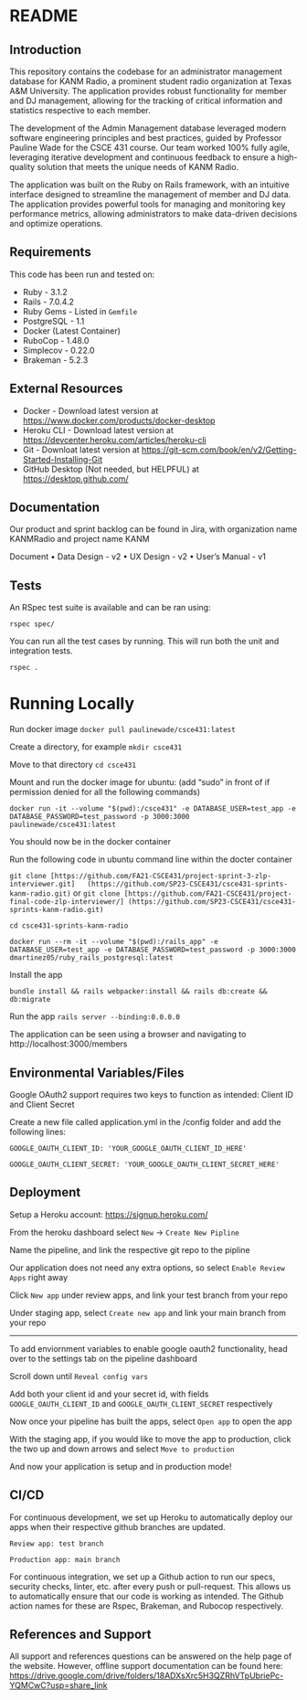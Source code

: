 # README

## Introduction

This repository contains the codebase for an administrator management database for KANM Radio, a prominent student radio organization at Texas A&M University. The application provides robust functionality for member and DJ management, allowing for the tracking of critical information and statistics respective to each member.

The development of the Admin Management database leveraged modern software engineering principles and best practices, guided by Professor Pauline Wade for the CSCE 431 course. Our team worked 100% fully agile, leveraging iterative development and continuous feedback to ensure a high-quality solution that meets the unique needs of KANM Radio.

The application was built on the Ruby on Rails framework, with an intuitive interface designed to streamline the management of member and DJ data. The application provides powerful tools for managing and monitoring key performance metrics, allowing administrators to make data-driven decisions and optimize operations.



## Requirements

This code has been run and tested on:

- Ruby - 3.1.2
- Rails - 7.0.4.2
- Ruby Gems - Listed in `Gemfile`
- PostgreSQL - 1.1
- Docker (Latest Container)
-	RuboCop - 1.48.0
-	Simplecov - 0.22.0
-	Brakeman - 5.2.3

## External Resources 

- Docker - Download latest version at https://www.docker.com/products/docker-desktop
- Heroku CLI - Download latest version at https://devcenter.heroku.com/articles/heroku-cli
- Git - Downloat latest version at https://git-scm.com/book/en/v2/Getting-Started-Installing-Git
- GitHub Desktop (Not needed, but HELPFUL) at https://desktop.github.com/

## Documentation

Our product and sprint backlog can be found in Jira, with organization name KANMRadio and project name KANM

Document
•	Data Design - v2
•	UX Design - v2
•	User’s Manual - v1

## Tests

An RSpec test suite is available and can be ran using:

`rspec spec/`

You can run all the test cases by running. This will run both the unit and integration tests.

`rspec .`


# Running Locally 

Run docker image
`docker pull paulinewade/csce431:latest `

Create a directory, for example 
`mkdir csce431`

Move to that directory
`cd csce431`

Mount and run the docker image for ubuntu:
(add “sudo” in front of if permission denied for all the following commands)

`docker run -it --volume "$(pwd):/csce431" -e DATABASE_USER=test_app -e DATABASE_PASSWORD=test_password -p 3000:3000 paulinewade/csce431:latest`

You should now be in the docker container

Run the following code in ubuntu command line within the docter container

`git clone [https://github.com/FA21-CSCE431/project-sprint-3-zlp-interviewer.git]   (https://github.com/SP23-CSCE431/csce431-sprints-kanm-radio.git)`
 or 
`git clone [https://github.com/FA21-CSCE431/project-final-code-zlp-interviewer/] (https://github.com/SP23-CSCE431/csce431-sprints-kanm-radio.git)`

`cd csce431-sprints-kanm-radio`

`docker run --rm -it --volume "$(pwd):/rails_app" -e DATABASE_USER=test_app -e DATABASE_PASSWORD=test_password -p 3000:3000 dmartinez05/ruby_rails_postgresql:latest`


Install the app

`bundle install && rails webpacker:install && rails db:create && db:migrate`


Run the app
`rails server --binding:0.0.0.0`

The application can be seen using a browser and navigating to http://localhost:3000/members

## Environmental Variables/Files ##

Google OAuth2 support requires two keys to function as intended: Client ID and Client Secret

Create a new file called application.yml in the /config folder and add the following lines:

  `GOOGLE_OAUTH_CLIENT_ID: 'YOUR_GOOGLE_OAUTH_CLIENT_ID_HERE'`

  `GOOGLE_OAUTH_CLIENT_SECRET: 'YOUR_GOOGLE_OAUTH_CLIENT_SECRET_HERE'`


## Deployment ##

Setup a Heroku account: https://signup.heroku.com/

From the heroku dashboard select `New` -> `Create New Pipline`

Name the pipeline, and link the respective git repo to the pipline

Our application does not need any extra options, so select `Enable Review Apps` right away

Click `New app` under review apps, and link your test branch from your repo

Under staging app, select `Create new app` and link your main branch from your repo

--------

To add enviornment variables to enable google oauth2 functionality, head over to the settings tab on the pipeline dashboard

Scroll down until `Reveal config vars`

Add both your client id and your secret id, with fields `GOOGLE_OAUTH_CLIENT_ID` and `GOOGLE_OAUTH_CLIENT_SECRET` respectively

Now once your pipeline has built the apps, select `Open app` to open the app

With the staging app, if you would like to move the app to production, click the two up and down arrows and select `Move to production`

And now your application is setup and in production mode!


## CI/CD ##

For continuous development, we set up Heroku to automatically deploy our apps when their respective github branches are updated.

  `Review app: test branch`

  `Production app: main branch`

For continuous integration, we set up a Github action to run our specs, security checks, linter, etc. after every push or pull-request. This allows us to automatically ensure that our code is working as intended. The Github action names for these are Rspec, Brakeman, and Rubocop respectively. 

## References and Support ##

All support and references questions can be answered on the help page of the website. However, offline support documentation can be found here: 
https://drive.google.com/drive/folders/18ADXsXrc5H3QZRhVTpUbriePc-YQMCwC?usp=share_link
